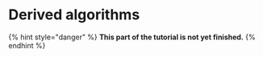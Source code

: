 # Derived algorithms

{% hint style="danger" %}
**This part of the tutorial is not yet finished.**
{% endhint %}

